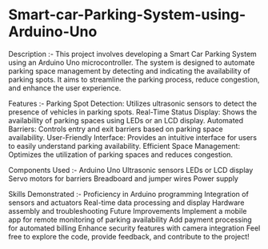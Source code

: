 # Smart-car-Parking-System-using-Arduino-Uno
Description :-
This project involves developing a Smart Car Parking System using an Arduino Uno microcontroller. The system is designed to automate parking space management by detecting and indicating the availability of parking spots. It aims to streamline the parking process, reduce congestion, and enhance the user experience.

Features :-
Parking Spot Detection: Utilizes ultrasonic sensors to detect the presence of vehicles in parking spots.
Real-Time Status Display: Shows the availability of parking spaces using LEDs or an LCD display.
Automated Barriers: Controls entry and exit barriers based on parking space availability.
User-Friendly Interface: Provides an intuitive interface for users to easily understand parking availability.
Efficient Space Management: Optimizes the utilization of parking spaces and reduces congestion.

Components Used :-
Arduino Uno
Ultrasonic sensors
LEDs or LCD display
Servo motors for barriers
Breadboard and jumper wires
Power supply

Skills Demonstrated :-
Proficiency in Arduino programming
Integration of sensors and actuators
Real-time data processing and display
Hardware assembly and troubleshooting
Future Improvements
Implement a mobile app for remote monitoring of parking availability
Add payment processing for automated billing
Enhance security features with camera integration
Feel free to explore the code, provide feedback, and contribute to the project!
